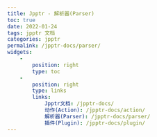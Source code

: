 ```yaml
---
title: Jpptr - 解析器(Parser)
toc: true
date: 2022-01-24
tags: jpptr 文档
categories: jpptr
permalink: /jpptr-docs/parser/
widgets:
    -
        position: right
        type: toc
    -
        position: right
        type: links
        links:
            Jpptr文档: /jpptr-docs/
            动作(Action): /jpptr-docs/action/
            解析器(Parser): /jpptr-docs/parser/
            插件(Plugin): /jpptr-docs/plugin/
---
```

